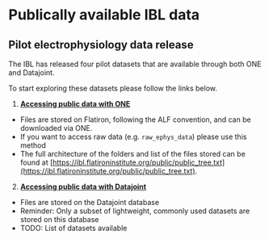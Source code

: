 # Publically available IBL data

## Pilot electrophysiology data release

The IBL has released four pilot datasets that are available through both ONE and Datajoint. 

To start exploring these
datasets please follow the links below.

1) **[Accessing public data with ONE](public_one)** 
- Files are stored on Flatiron, following the ALF convention, and can be downloaded via ONE.
- If you want to access raw data (e.g. `raw_ephys_data`) please use this method
- The full architecture of the folders and list of the files stored can be found at [https://ibl.flatironinstitute.org/public/public_tree.txt](https://ibl.flatironinstitute.org/public/public_tree.txt).

2)  **[Accessing public data with Datajoint](public_datajoint)** 
- Files are stored on the Datajoint database
- Reminder: Only a subset of lightweight, commonly used datasets are stored on this database
- TODO: List of datasets available


